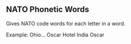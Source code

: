 ## NATO Phonetic Words

Gives NATO code words for each letter in a word.

Example: Ohio... Oscar Hotel India Oscar
